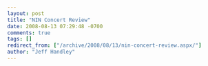 ```yaml
---
layout: post
title: "NIN Concert Review"
date: 2008-08-13 07:29:48 -0700
comments: true
tags: []
redirect_from: ["/archive/2008/08/13/nin-concert-review.aspx/"]
author: "Jeff Handley"
---
```


